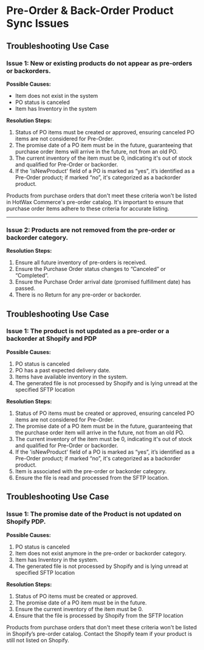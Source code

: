 # Pre-Order & Back-Order Product Sync Issues 

## **Troubleshooting Use Case**

### **Issue 1:** New or existing products do not appear as pre-orders or backorders.

**Possible Causes:**

* Item does not exist in the system
* PO status is canceled
* Item has Inventory in the system

**Resolution Steps:**

1. Status of PO items must be created or approved, ensuring canceled PO items are not considered for Pre-Order.
2. The promise date of a PO item must be in the future, guaranteeing that purchase order items will arrive in the future, not from an old PO.
3. The current inventory of the item must be 0, indicating it's out of stock and qualified for Pre-Order or backorder.
4. If the 'isNewProduct' field of a PO is marked as “yes”, it’s identified as a Pre-Order product; if marked “no”, it's categorized as a backorder product.

Products from purchase orders that don't meet these criteria won't be listed in HotWax Commerce's pre-order catalog. It's important to ensure that purchase order items adhere to these criteria for accurate listing.
___

### **Issue 2:** Products are not removed from the pre-order or backorder category.

**Resolution Steps:**

1. Ensure all future inventory of pre-orders is received.
2. Ensure the Purchase Order status changes to “Canceled” or “Completed”.
3. Ensure the Purchase Order arrival date (promised fulfillment date) has passed.
4. There is no Return for any pre-order or backorder.

## Troubleshooting Use Case

### **Issue 1:** The product is not updated as a pre-order or a backorder at Shopify and PDP

**Possible Causes:**

1. PO status is canceled
2. PO has a past expected delivery date.
3. Items have available inventory in the system.
4. The generated file is not processed by Shopify and is lying unread at the specified SFTP location

**Resolution Steps:**

1. Status of PO items must be created or approved, ensuring canceled PO items are not considered for Pre-Order.
2. The promise date of a PO item must be in the future, guaranteeing that the purchase order item will arrive in the future, not from an old PO.
3. The current inventory of the item must be 0, indicating it's out of stock and qualified for Pre-Order or backorder.
4. If the 'isNewProduct' field of a PO is marked as “yes”, it’s identified as a Pre-Order product; if marked “no”, it's categorized as a backorder product.
5. Item is associated with the pre-order or backorder category.
6. Ensure the file is read and processed from the SFTP location.

## **Troubleshooting Use Case**

### **Issue 1:** The promise date of the Product is not updated on Shopify PDP.

**Possible Causes:**

1. PO status is canceled
2. Item does not exist anymore in the pre-order or backorder category.
3. Item has Inventory in the system.
4. The generated file is not processed by Shopify and is lying unread at specified SFTP location

**Resolution Steps:**

1. Status of PO items must be created or approved.
2. The promise date of a PO item must be in the future.
3. Ensure the current inventory of the item must be 0.
4. Ensure that the file is processed by Shopify from the SFTP location

Products from purchase orders that don't meet these criteria won't be listed in Shopify’s pre-order catalog. Contact the Shopify team if your product is still not listed on Shopify.
